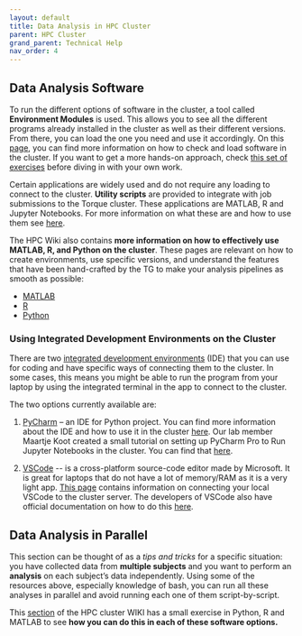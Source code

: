 ```yaml
---
layout: default
title: Data Analysis in HPC Cluster
parent: HPC Cluster
grand_parent: Technical Help
nav_order: 4
---
```

## Data Analysis Software

To run the different options of software in the cluster, a tool called **Environment Modules** is used. This allows you to see all the different programs already installed in the cluster as well as their different versions. From there, you can load the one you need and use it accordingly. On this [page](https://hpc.dccn.nl/docs/cluster_howto/software-modules.html), you can find more information on how to check and load software in the cluster. If you want to get a more hands-on approach, check [this set of exercises](https://hpc.dccn.nl/docs/cluster_howto/exercise_env_modules/exercise.html) before diving in with your own work. 

Certain applications are widely used and do not require any loading to connect to the cluster. **Utility scripts** are provided to integrate with job submissions to the Torque cluster. These applications are MATLAB, R and Jupyter Notebooks. For more information on what these are and how to use them see [here](https://hpc.dccn.nl/docs/cluster_howto/software-scripts.html). 

The HPC Wiki also contains **more information on how to effectively use MATLAB, R, and Python on the cluster**. These pages are relevant on how to create environments, use specific versions, and understand the features that have been hand-crafted by the TG to make your analysis pipelines as smooth as possible:
-	[MATLAB](https://hpc.dccn.nl/docs/cluster_howto/exercise_matlab/exercise.html)
-	[R](https://hpc.dccn.nl/docs/cluster_howto/exercise_R/index.html)
-	[Python](https://hpc.dccn.nl/docs/cluster_howto/exercise_python/exercise.html)

### Using Integrated Development Environments on the Cluster 
There are two [integrated development environments](https://en.wikipedia.org/wiki/Integrated_development_environment) (IDE) that you can use for coding and have specific ways of connecting them to the cluster. In some cases, this means you might be able to run the program from your laptop by using the integrated terminal in the app to connect to the cluster. 

The two options currently available are:
1.	[PyCharm](https://www.jetbrains.com/pycharm/promo/?source=google&medium=cpc&campaign=EMEA_en_NL_PyCharm_Branded&term=pycharm&content=536947779960&gad_source=1&gclid=Cj0KCQjwir2xBhC_ARIsAMTXk87pzxVhYu3tYfZEoAgH9AZW1PFA66677IDr6HewFsqER9U3XWnXC5QaAohZEALw_wcB) – an IDE for Python project. You can find more information about the IDE and how to use it in the cluster [here](https://hpc.dccn.nl/docs/cluster_howto/ide-pycharm.html). 
Our lab member Maartje Koot created a small tutorial on setting up PyCharm Pro to Run Jupyter Notebooks in the cluster. You can find that [here](./Notebooks_in_PyCharm_on_Cluster_KOOT.pdf). 

2.	[VSCode](https://code.visualstudio.com/) -- is a cross-platform source-code editor made by Microsoft. It is great for laptops that do not have a lot of memory/RAM as it is a very light app. [This page](https://hpc.dccn.nl/docs/cluster_howto/ide-vscode.html) contains information on connecting your local VSCode to the cluster server.
The developers of VSCode also have official documentation on how to do this [here](https://code.visualstudio.com/docs/remote/tunneling). 

## Data Analysis in Parallel 

This section can be thought of as a _tips and tricks_ for a specific situation: you have collected data from **multiple subjects** and you want to perform an **analysis** on each subject’s data independently. Using some of the resources above, especially knowledge of bash, you can run all these analyses in parallel and avoid running each one of them script-by-script. 

This [section](https://hpc.dccn.nl/docs/cluster_howto/exercise_da/exercise.html#exercise-da) of the HPC cluster WIKI has a small exercise in Python, R and MATLAB to see **how you can do this in each of these software options.**
